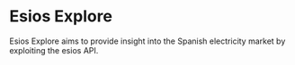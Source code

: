 # Esios Explore

Esios Explore aims to provide insight into the Spanish electricity market by exploiting the esios API.